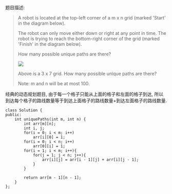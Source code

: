 ﻿题目描述:

>A robot is located at the top-left corner of a m x n grid (marked 'Start' in the diagram below).
>
>The robot can only move either down or right at any point in time. The robot is trying to reach the bottom-right corner of the grid (marked 'Finish' in the diagram below).
>
>How many possible unique paths are there?
>
>![](http://leetcode.com/wp-content/uploads/2014/12/robot_maze.png)
>
>Above is a 3 x 7 grid. How many possible unique paths are there?
>
>Note: m and n will be at most 100.

经典的动态规划题目, 由于每一个格子只能从上面的格子和左面的格子到达, 所以到达每个格子的路线数量等于到达上面格子的路线数量+到达左面格子的路线数量.

    class Solution {
    public:
        int uniquePaths(int m, int n) {
            int arr[m][n];
            int i, j;
            for(i = 0; i < m; i++)
                arr[i][0] = 1;
            for(i = 0; i < n; i++)
                arr[0][i] = 1;
            for(i = 1; i < m; i++){
                for(j = 1; j < n; j++){
                    arr[i][j] = arr[i - 1][j] + arr[i][j - 1];
                }
            }
            
            return arr[m - 1][n - 1];
        }
    };